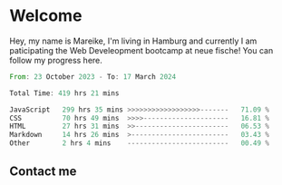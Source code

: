 # Welcome

Hey, my name is Mareike, I'm living in Hamburg and currently I am paticipating the Web Develeopment bootcamp at neue fische!
You can follow my progress here.

<!--START_SECTION:waka-->

```rust
From: 23 October 2023 - To: 17 March 2024

Total Time: 419 hrs 21 mins

JavaScript   299 hrs 35 mins >>>>>>>>>>>>>>>>>>-------   71.09 %
CSS          70 hrs 49 mins  >>>>---------------------   16.81 %
HTML         27 hrs 31 mins  >>-----------------------   06.53 %
Markdown     14 hrs 26 mins  >------------------------   03.43 %
Other        2 hrs 4 mins    -------------------------   00.49 %
```

<!--END_SECTION:waka-->

## Contact me



